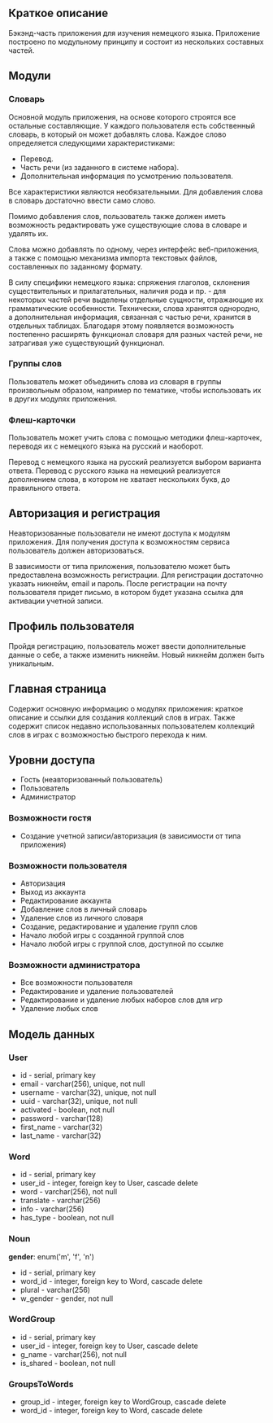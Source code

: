 
## Краткое описание

Бэкэнд-часть приложения для изучения немецкого языка.
Приложение построено по модульному принципу и состоит из нескольких составных частей.

## Модули

### Словарь

Основной модуль приложения, на основе которого строятся все остальные составляющие.
У каждого пользователя есть собственный словарь, в который он может добавлять слова. Каждое слово определяется следующими характеристиками:

 - Перевод. 
 - Часть речи (из заданного в системе набора). 
 - Дополнительная информация по усмотрению пользователя.

Все характеристики являются необязательными. Для добавления слова в словарь достаточно ввести само слово.

Помимо добавления слов, пользователь также должен иметь возможность редактировать уже существующие слова в словаре и удалять их.

Слова можно добавлять по одному, через интерфейс веб-приложения, а также с помощью механизма импорта текстовых файлов, составленных по заданному формату.

В силу специфики немецкого языка: спряжения глаголов, склонения существительных и прилагательных, наличия рода и пр. - для некоторых частей речи выделены отдельные сущности, отражающие их грамматические особенности. Технически, слова хранятся однородно, а дополнительная информация, связанная с частью речи, хранится в отдельных таблицах. Благодаря этому появляется возможность постепенно расширять функционал словаря для разных частей речи, не затрагивая уже существующий функционал.

### Группы слов
Пользователь может объединить слова из словаря в группы произвольным образом, например по тематике, чтобы использовать их в других модулях приложения.

### Флеш-карточки
Пользователь может учить слова с помощью методики флеш-карточек, переводя их с немецкого языка на русский и наоборот. 

Перевод с немецкого языка на русский реализуется выбором варианта ответа.
Перевод с русского языка на немецкий реализуется дополнением слова, в котором не хватает нескольких букв, до правильного ответа.

## Авторизация и регистрация
Неавторизованные пользователи не имеют доступа к модулям приложения. Для получения доступа к возможностям сервиса пользователь должен авторизоваться. 

В зависимости от типа приложения, пользователю может быть предоставлена возможность регистрации. Для регистрации достаточно указать никнейм, email и пароль. После регистрации на почту пользователя придет письмо, в котором будет указана ссылка для активации учетной записи.

## Профиль пользователя
Пройдя регистрацию, пользователь может ввести дополнительные данные о себе, а также изменить никнейм. Новый никнейм должен быть уникальным.

## Главная страница
Содержит основную информацию о модулях приложения: краткое описание и ссылки для создания коллекций слов в играх. Также содержит список недавно использованных пользователем коллекций слов в играх с возможностью быстрого перехода к ним.

## Уровни доступа
 - Гость (неавторизованный пользователь) 
 - Пользователь 
 - Администратор

### Возможности гостя
- Создание учетной записи/авторизация (в зависимости от типа приложения)

### Возможности пользователя
- Авторизация
- Выход из аккаунта
- Редактирование аккаунта
- Добавление слов в личный словарь
- Удаление слов из личного словаря
- Создание, редактирование и удаление групп слов
- Начало любой игры с созданной группой слов
- Начало любой игры с группой слов, доступной по ссылке

### Возможности администратора
- Все возможности пользователя
- Редактирование и удаление пользователей
- Редактирование и удаление любых наборов слов для игр
- Удаление любых слов

## Модель данных
### User
- id - serial, primary key
- email - varchar(256), unique, not null
- username - varchar(32), unique, not null
- uuid - varchar(32), unique, not null
- activated - boolean, not null
- password - varchar(128)
- first_name - varchar(32)
- last_name - varchar(32)

### Word
- id - serial, primary key
- user_id - integer, foreign key to User, cascade delete
- word - varchar(256), not null
- translate - varchar(256)
- info - varchar(256)
- has_type - boolean, not null

### Noun
**gender**: enum('m', 'f', 'n')
- id - serial, primary key
- word_id - integer, foreign key to Word, cascade delete
- plural - varchar(256)
- w_gender - gender, not null

### WordGroup
- id - serial, primary key
- user_id - integer, foreign key to User, cascade delete
- g_name - varchar(256), not null
- is_shared - boolean, not null

### GroupsToWords
- group_id - integer, foreign key to WordGroup, cascade delete
- word_id - integer, foreign key to Word, cascade delete